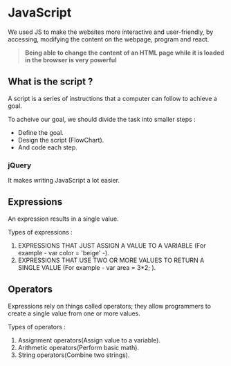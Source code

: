 # JavaScript

We used JS to make the websites more interactive and user-friendly, by accessing, modifying the content on the webpage, program and react.

>**Being able to change the content of an HTML page while it is loaded in the browser is very powerful**

## What is the script ?

A script is a series of instructions that a computer can follow to achieve a goal.

To acheive our goal, we should divide the task into smaller steps :

* Define the goal.
* Design the script (FlowChart).
* And code each step.

### jQuery

 It makes writing JavaScript a lot easier.

## Expressions

 An expression results in a single value.

 Types of expressions :

 1. EXPRESSIONS THAT JUST ASSIGN A VALUE TO A VARIABLE (For example - var color = 'beige' -).
 2. EXPRESSIONS THAT USE TWO OR MORE VALUES TO RETURN A SINGLE VALUE (For example - var area = 3*2; ).

## Operators

 Expressions rely on things called operators; they allow programmers to create a single value from one or more values.

 Types of operators :

 1. Assignment operators(Assign value to a variable).
 2. Arithmetic operators(Perform basic math).
 3. String operators(Combine two strings).
